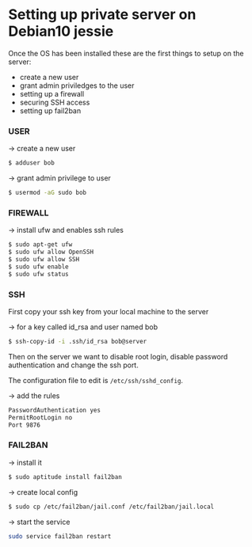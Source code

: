 # Setting up private server on Debian10 jessie

Once the OS has been installed these are the first things to setup on the 
server:

- create a new user
- grant admin priviledges to the user
- setting up a firewall
- securing SSH access
- setting up fail2ban

### USER

-> create a new user
```bash
$ adduser bob
```

-> grant admin privilege to user
```bash
$ usermod -aG sudo bob
```

### FIREWALL

-> install ufw and enables ssh rules
```bash
$ sudo apt-get ufw
$ sudo ufw allow OpenSSH
$ sudo ufw allow SSH
$ sudo ufw enable
$ sudo ufw status
```

### SSH

First copy your ssh key from your local machine to the server

-> for a key called id_rsa and user named bob
```bash
$ ssh-copy-id -i .ssh/id_rsa bob@server
```

Then on the server we want to disable root login, 
disable password authentication and change the ssh port.

The configuration file to edit is `/etc/ssh/sshd_config`.

-> add the rules
```bash
PasswordAuthentication yes
PermitRootLogin no
Port 9876
```

### FAIL2BAN

-> install it
```bash
$ sudo aptitude install fail2ban
```

-> create local config
```bash
$ sudo cp /etc/fail2ban/jail.conf /etc/fail2ban/jail.local
```

-> start the service
```bash
sudo service fail2ban restart
```





